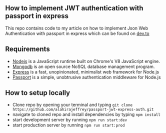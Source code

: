 
## How to implement JWT authentication with passport in express

This repo contains code to my article on how to implement Json Web Authentication with passport in express which can be found on [dev.to](https://dev.to/alahirajeffrey/how-to-implement-json-web-authentication-jwt-authentication-with-passport-in-express-39jg)

## Requirements

- [Nodejs](https://nodejs.org/en/) is a JavaScript runtime built on Chrome's V8 JavaScript engine.
- [Mongodb](https://www.mongodb.com/) is an open source NoSQL database management program.
- [Express](https://expressjs.com/) is a fast, unopinionated, minimalist web framework for Node.js
- [Passport](https://www.passportjs.org/) is a simple, unobtrusive authentication middleware for Node.js

## How to setup locally

- Clone repo by opening your terminal and typing `git clone https://github.com/alahirajeffrey/passport-jwt-express-auth.git`
- navigate to cloned repo and install dependencies by typing `npm install`
- start development server by running `npm run start:dev`
- start production server by running `npm run start:prod`
